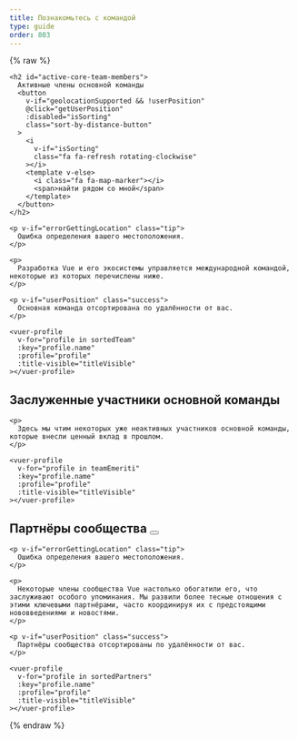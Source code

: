 ```yaml
---
title: Познакомьтесь с командой
type: guide
order: 803
---
```


{% raw %}
<script id="vuer-profile-template" type="text/template">
  <div class="vuer">
    <div class="avatar">
      <img v-if="profile.imageUrl"
        :src="profile.imageUrl"
        :alt="profile.name" width=80 height=80>
      <img v-else-if="profile.github"
        :src="'https://github.com/' + profile.github + '.png'"
        :alt="profile.name" width=80 height=80>
      <img v-else-if="profile.twitter"
        :src="'https://avatars.io/twitter/' + profile.twitter"
        :alt="profile.name" width=80 height=80>
    </div>
    <div class="profile">
      <h3 :data-official-title="profile.title">
        {{ profile.name }}
        <sup v-if="profile.title && titleVisible" v-html="profile.title"></sup>
      </h3>
      <dl>
        <template v-if="profile.reposOfficial">
          <dt>Основная направленность</dt>
          <dd>
            <ul>
              <li v-for="repo in profile.reposOfficial">
                <a :href="githubUrl('vuejs', repo)" target="_blank" rel="noopener noreferrer">{{ repo.name || repo }}</a>
              </li>
            </ul>
          </dd>
        </template>
        <template v-if="profile.github && profile.reposPersonal">
          <dt>Экосистема</dt>
          <dd>
            <ul>
              <li v-for="repo in profile.reposPersonal">
                <a :href="githubUrl(profile.github, repo)" target="_blank" rel="noopener noreferrer">{{ repo.name || repo }}</a>
              </li>
            </ul>
          </dd>
        </template>
        <template v-if="profile.work">
          <dt>
            <i class="fa fa-briefcase"></i>
            <span class="sr-only">Работа</span>
          </dt>
          <dd v-html="workHtml"></dd>
        </template>
        <span v-if="profile.distanceInKm" class="distance">
          <dt>
            <i class="fa fa-map-marker"></i>
            <span class="sr-only">Удалённость</span>
          </dt>
          <dd>
            Подробнее
            <span
              v-if="profile.distanceInKm <= 150"
              :title="profile.name + ' достаточно близко к вашему местоположению.'"
              class="user-match"
            >{{ textDistance }} от вас</span>
            <template v-else>{{ textDistance }} от вас</template>
            в {{ profile.city }}
          </dd>
        </span>
        <template v-else-if="profile.city">
          <dt>
            <i class="fa fa-map-marker"></i>
            <span class="sr-only">Город</span>
          </dt>
          <dd>
            {{ profile.city }}
          </dd>
        </template>
        <template v-if="profile.languages">
          <dt>
            <i class="fa fa-globe"></i>
            <span class="sr-only">Языки</span>
          </dt>
          <dd v-html="languageListHtml" class="language-list"></dd>
        </template>
        <template v-if="profile.links">
          <dt>
            <i class="fa fa-link"></i>
            <span class="sr-only">Ссылки</span>
          </dt>
          <dd>
            <ul>
              <li v-for="link in profile.links">
                <a :href="link" target="_blank">{{ minimizeLink(link) }}</a>
              </li>
            </ul>
          </dd>
        </template>
        <footer v-if="hasSocialLinks" class="social">
          <a class=github v-if="profile.github" :href="githubUrl(profile.github)">
            <i class="fa fa-github"></i>
            <span class="sr-only">Github</span>
          </a>
          <a class=twitter v-if="profile.twitter" :href="'https://twitter.com/' + profile.twitter">
            <i class="fa fa-twitter"></i>
            <span class="sr-only">Twitter</span>
          </a>
          <a class=codepen v-if="profile.codepen" :href="'https://codepen.io/' + profile.codepen">
            <i class="fa fa-codepen"></i>
            <span class="sr-only">CodePen</span>
          </a>
          <a class=linkedin v-if="profile.linkedin" :href="'https://www.linkedin.com/in/' + profile.linkedin">
            <i class="fa fa-linkedin"></i>
            <span class="sr-only">LinkedIn</span>
          </a>
        </footer>
      </dl>
    </div>
  </div>
</script>

<div id="team-members">
  <div class="team">

    <h2 id="active-core-team-members">
      Активные члены основной команды
      <button
        v-if="geolocationSupported && !userPosition"
        @click="getUserPosition"
        :disabled="isSorting"
        class="sort-by-distance-button"
      >
        <i
          v-if="isSorting"
          class="fa fa-refresh rotating-clockwise"
        ></i>
        <template v-else>
          <i class="fa fa-map-marker"></i>
          <span>найти рядом со мной</span>
        </template>
      </button>
    </h2>

    <p v-if="errorGettingLocation" class="tip">
      Ошибка определения вашего местоположения.
    </p>

    <p>
      Разработка Vue и его экосистемы управляется международной командой, некоторые из которых перечислены ниже.
    </p>

    <p v-if="userPosition" class="success">
      Основная команда отсортирована по удалённости от вас.
    </p>

    <vuer-profile
      v-for="profile in sortedTeam"
      :key="profile.name"
      :profile="profile"
      :title-visible="titleVisible"
    ></vuer-profile>
  </div>

  <div class="team">
    <h2 id="core-team-emeriti">
      Заслуженные участники основной команды
    </h2>

    <p>
      Здесь мы чтим некоторых уже неактивных участников основной команды, которые внесли ценный вклад в прошлом.
    </p>

    <vuer-profile
      v-for="profile in teamEmeriti"
      :key="profile.name"
      :profile="profile"
      :title-visible="titleVisible"
    ></vuer-profile>
  </div>

  <div class="team">
    <h2 id="community-partners">
      Партнёры сообщества
      <button
        v-if="geolocationSupported && !userPosition"
        @click="getUserPosition"
        :disabled="isSorting"
        class="sort-by-distance-button"
      >
        <i
          v-if="isSorting"
          class="fa fa-refresh rotating-clockwise"
        ></i>
        <template v-else>
          <i class="fa fa-map-marker"></i>
          <span>найти рядом со мной</span>
        </template>
      </button>
    </h2>

    <p v-if="errorGettingLocation" class="tip">
      Ошибка определения вашего местоположения.
    </p>

    <p>
      Некоторые члены сообщества Vue настолько обогатили его, что заслуживают особого упоминания. Мы развили более тесные отношения с этими ключевыми партнёрами, часто координируя их с предстоящими нововведениями и новостями.
    </p>

    <p v-if="userPosition" class="success">
      Партнёры сообщества отсортированы по удалённости от вас.
    </p>

    <vuer-profile
      v-for="profile in sortedPartners"
      :key="profile.name"
      :profile="profile"
      :title-visible="titleVisible"
    ></vuer-profile>
  </div>
</div>

<script>
(function () {
  var cityCoordsFor = {
    'Annecy, France': [45.899247, 6.129384],
    'Alicante, Spain' : [38.346543, -0.483838],
    'Amsterdam, Netherlands': [4.895168, 52.370216],
    'Atlanta, GA, USA': [33.749051, -84.387858],
    'Bangalore, India': [12.971599, 77.594563],
    'Beijing, China': [39.904200, 116.407396],
    'Bordeaux, France': [44.837789, -0.579180],
    'Bucharest, Romania': [44.426767, 26.102538],
    'Chengdu, China': [30.572815, 104.066801],
    'Chongqing, China': [29.431586, 106.912251],
    'Denver, CO, USA': [39.739236, -104.990251],
    'Dublin, Ireland': [53.349918, -6.260174],
    'Dubna, Russia': [56.732020, 37.166897],
    'East Lansing, MI, USA': [42.736979, -84.483865],
    'Fort Worth, TX, USA': [32.755331, -97.325735],
    'Hangzhou, China': [30.274084, 120.155070],
    'Jersey City, NJ, USA': [40.728157, -74.558716],
    'Kingston, Jamaica': [18.017874, -76.809904],
    'Krasnodar, Russia': [45.039267, 38.987221],
    'Lansing, MI, USA': [42.732535, -84.555535],
    'London, UK': [51.507351, -0.127758],
    'Lyon, France': [45.764043, 4.835659],
    'Mannheim, Germany': [49.487459, 8.466039],
    'Moscow, Russia': [55.755826, 37.617300],
    'Munich, Germany': [48.137154, 11.576124],
    'Orlando, FL, USA': [28.538335, -81.379236],
    'Paris, France': [48.856614, 2.352222],
    'Poznań, Poland': [52.4006553, 16.761583],
    'Seoul, South Korea': [37.566535, 126.977969],
    'Shanghai, China': [31.230390, 121.473702],
    'Singapore': [1.352083, 103.819839],
    'Sydney, Australia': [-33.868820, 151.209290],
    'Taquaritinga, Brazil': [-21.430094, -48.515285],
    'Tehran, Iran': [35.689197, 51.388974],
    'Thessaloniki, Greece': [40.640063, 22.944419],
    'Tokyo, Japan': [35.689487, 139.691706],
    'Toronto, Canada': [43.653226, -79.383184],
    'Wrocław, Poland': [51.107885, 17.038538],
    'Boston, MA, USA': [42.360081, -71.058884],
    'Kyiv, Ukraine': [50.450100, 30.523399],
    'Washington, DC, USA': [38.8935755,-77.0846156,12],
    'Kraków, Poland': [50.064650, 19.936579],
    'Oslo, Norway': [59.911491, 10.757933],
    'Kanagawa, Japan': [35.44778, 139.6425]
  }
  var languageNameFor = {
    en: 'English',
    nl: 'Nederlands',
    zh: '中文',
    vi: 'Tiếng Việt',
    pl: 'Polski',
    pt: 'Português',
    ru: 'Русский',
    jp: '日本語',
    fr: 'Français',
    de: 'Deutsch',
    el: 'Ελληνικά',
    es: 'Español',
    hi: 'हिंदी',
    fa: 'فارسی',
    ko: '한국어',
    ro: 'Română',
    uk: 'Українська',
    no: 'Norwegian'
  }

  var team = [{
    name: 'Evan You',
    title: 'Benevolent Dictator For Life',
    city: 'Jersey City, NJ, USA',
    languages: ['zh', 'en'],
    github: 'yyx990803',
    twitter: 'youyuxi',
    work: {
      role: 'Creator',
      org: 'Vue.js'
    },
    reposOfficial: [
      'vuejs/*', 'vuejs-templates/*'
    ],
    links: [
      'https://www.patreon.com/evanyou'
    ]
  }]

  team = team.concat(shuffle([
    {
      name: 'Eduardo',
      title: 'Real-Time Rerouter',
      city: 'Paris, France',
      languages: ['es', 'fr', 'en'],
      github: 'posva',
      twitter: 'posva',
      work: {
        role: 'Freelance Developer & Consultant',
      },
      reposOfficial: [
        'vuefire', 'vue-router'
      ],
      reposPersonal: [
        'vuex-mock-store', 'vue-promised', 'vue-motion'
      ],
      links: [
        'https://www.patreon.com/posva'
      ]
    },
    {
      name: 'Sodatea',
      city: 'Hangzhou, China',
      languages: ['zh', 'en'],
      github: 'sodatea',
      twitter: 'haoqunjiang',
      reposOfficial: [
        'vue-cli', 'vue-loader'
      ]
    },
    {
      name: 'Pine Wu',
      city: 'Shanghai, China',
      languages: ['zh', 'en', 'jp'],
      github: 'octref',
      twitter: 'octref',
      work: {
        role: 'Nomad'
      },
      reposOfficial: [
        'vetur'
      ]
    },
    {
      name: 'Jinjiang',
      city: 'Singapore',
      languages: ['zh', 'en'],
      github: 'jinjiang',
      twitter: 'zhaojinjiang',
      reposOfficial: [
        'cn.vuejs.org', 'vue-docs-zh-cn'
      ],
      reposPersonal: [
        'vue-a11y-utils', 'vue-mark-display', 'mark2slides', 'vue-keyboard-over'
      ]
    },
    {
      name: 'Katashin',
      title: 'One of a Type State Manager',
      city: 'Singapore',
      languages: ['jp', 'en'],
      work: {
        role: 'Software Engineer',
        org: 'ClassDo',
        orgUrl: 'https://classdo.com'
      },
      github: 'ktsn',
      twitter: 'ktsn',
      reposOfficial: [
        'vuex', 'vue-class-component'
      ],
      reposPersonal: [
        'vue-designer'
      ]
    },
    {
      name: 'Kazupon',
      title: 'Validated Internationalizing Missionary',
      city: 'Tokyo, Japan',
      languages: ['jp', 'en'],
      github: 'kazupon',
      twitter: 'kazu_pon',
      work: {
        role: 'Engineer',
        org: 'PLAID, Inc.',
        orgUrl: 'https://plaid.co.jp'
      },
      reposOfficial: [
        'vuejs.org', 'jp.vuejs.org'
      ],
      reposPersonal: [
        'vue-i18n', 'vue-cli-plugin-i18n', 'vue-i18n-loader', 'eslint-plugin-vue-i18n', 'vue-i18n-extensions', 'vue-cli-plugin-p11n'
      ],
      links: [
        'https://www.patreon.com/kazupon'
      ]
    },
    {
      name: 'Rahul Kadyan',
      title: 'Ecosystem Glue Chemist',
      city: 'Bangalore, India',
      languages: ['hi', 'en'],
      work: {
        role: 'Software Engineer',
        org: 'Myntra',
        orgUrl: 'https://www.myntra.com/'
      },
      github: 'znck',
      twitter: 'znck0',
      reposOfficial: [
        'rollup-plugin-vue', 'vue-issue-helper'
      ],
      reposPersonal: [
        'keynote', 'bootstrap-for-vue', 'vue-interop'
      ],
      links: [
        'https://znck.me', 'https://www.codementor.io/znck'
      ]
    },
    {
      name: 'Linusborg',
      title: 'Hive-Mind Community Wrangler (Probably a Bot)',
      city: 'Mannheim, Germany',
      languages: ['de', 'en'],
      github: 'LinusBorg',
      twitter: 'Linus_Borg',
      reposOfficial: [
        'vuejs/*'
      ],
      reposPersonal: [
        'portal-vue'
      ],
      links: [
        'https://forum.vuejs.org/'
      ]
    },
    {
      name: 'Guillaume Chau',
      title: 'Client-Server Astronaut',
      city: 'Lyon, France',
      languages: ['fr', 'en'],
      github: 'Akryum',
      twitter: 'Akryum',
      work: {
        role: 'Frontend Developer',
        org: 'Livestorm',
        orgUrl: 'https://livestorm.co/'
      },
      reposOfficial: [
        'vue-devtools',
        'vue-cli',
        'vue-curated'
      ],
      reposPersonal: [
        'vue-apollo', 'vue-meteor', 'vue-virtual-scroller', 'v-tooltip'
      ],
      links: [
        'http://patreon.com/akryum'
      ]
    },
    {
      name: 'Sarah Drasner',
      city: 'Denver, CO, USA',
      languages: ['en'],
      work: {
        role: 'Head of Developer Experience',
        org: 'Netlify',
        orgUrl: 'https://www.netlify.com/'
      },
      github: 'sdras',
      twitter: 'sarah_edo',
      codepen: 'sdras',
      reposOfficial: [
        'vuejs.org'
      ],
      reposPersonal: [
        'intro-to-vue', 'vue-vscode-snippets', 'vue-vscode-extensionpack', 'sample-vue-shop'
      ],
      links: [
        'https://sarah.dev/'
      ]
    },
    {
      name: 'Damian Dulisz',
      title: 'Dark Mage of Plugins, News, and Confs',
      city: 'Wrocław, Poland',
      languages: ['pl', 'en'],
      github: 'shentao',
      twitter: 'DamianDulisz',
      work: {
        role: 'Consultant'
      },
      reposOfficial: [
        'news.vuejs.org'
      ],
      reposPersonal: [
        'shentao/vue-multiselect',
        'shentao/vue-global-events'
      ]
    },
    {
      name: 'Michał Sajnóg',
      city: 'Poznań, Poland',
      languages: ['pl', 'en'],
      github: 'michalsnik',
      twitter: 'michalsnik',
      work: {
        role: 'Senior Frontend Developer / Team Leader',
        org: 'Netguru',
        orgUrl: 'https://netguru.co/'
      },
      reposOfficial: [
        'eslint-plugin-vue',
        'vue-devtools'
      ],
      reposPersonal: [
        'vue-computed-helpers', 'vue-content-placeholders'
      ]
    },
    {
      name: 'GU Yiling',
      city: 'Shanghai, China',
      languages: ['zh', 'en'],
      work: {
        role: 'Senior web developer',
        org: 'Baidu, inc.',
        orgUrl: 'https://www.baidu.com/'
      },
      github: 'Justineo',
      twitter: '_justineo',
      reposOfficial: [
        'vue', 'cn.vuejs.org'
      ],
      reposPersonal: [
        'Justineo/vue-awesome', 'ecomfe/vue-echarts', 'ecomfe/veui'
      ]
    },
    {
      name: 'ULIVZ',
      city: 'Hangzhou, China',
      languages: ['zh', 'en'],
      work: {
        role: 'Senior Frontend Developer',
        org: 'AntFinancial',
        orgUrl: 'https://www.antfin.com'
      },
      github: 'ulivz',
      twitter: '_ulivz',
      reposOfficial: [
        'vuepress'
      ]
    },
    {
      name: 'Darek Gusto Wędrychowski',
      title: 'Google Search Virtuoso',
      city: 'Kraków, Poland',
      languages: ['pl', 'en'],
      github: 'gustojs',
      twitter: 'gustojs'
    },
    {
      name: 'Phan An',
      title: 'Backend Designer & Process Poet',
      city: 'Munich, Germany',
      languages: ['vi', 'en'],
      github: 'phanan',
      twitter: 'notphanan',
      work: {
        role: 'Engineering Team Lead',
        org: 'InterNations',
        orgUrl: 'https://www.internations.org/'
      },
      reposOfficial: [
        'vuejs.org'
      ],
      reposPersonal: [
        'vuequery', 'vue-google-signin-button'
      ],
      links: [
        'https://vi.vuejs.org',
        'https://phanan.net/'
      ]
    },
    {
      name: 'Natalia Tepluhina',
      title: 'Fox Tech Guru',
      city: 'Kyiv, Ukraine',
      languages: ['uk', 'ru', 'en'],
      reposOfficial: [
        'vuejs.org',
        'vue-cli'
      ],
      work: {
        role: 'Senior Frontend Engineer',
        org: 'GitLab',
        orgUrl: 'https://gitlab.com/'
      },
      github: 'NataliaTepluhina',
      twitter: 'N_Tepluhina',
    },
    {
      name: 'Yosuke Ota',
      city: 'Kanagawa, Japan',
      languages: ['jp'],
      github: 'ota-meshi',
      twitter: 'omoteota',
      work: {
        role: 'Lead Web Engineer',
        org: 'Future Corporation',
        orgUrl: 'https://www.future.co.jp/'
      },
      reposOfficial: [
        'eslint-plugin-vue'
      ],
    },
    {
      name: 'Ben Hong',
      title: 'Proud Ravenclaw Dragon',
      city: 'Washington, DC, USA',
      languages: ['en', 'zh'],
      work: {
        role: 'Senior Frontend Engineer',
        org: 'GitLab (Meltano)',
      },
      reposOfficial: [
        'vuejs.org',
        'vuepress',
        'vuejs/events'
      ],
      github: 'bencodezen',
      twitter: 'bencodezen',
      links: [
        'https://bencodezen.io/'
      ]
    },
    {
       name: 'Kia King Ishii',
       title: 'The optimist web designer/developer',
       city: 'Kanagawa, Japan',
       languages: ['en', 'jp'],
       work: {
         role: 'Tech Talent',
         org: 'Global Brain',
         orgUrl: 'https://globalbrains.com/'
       },
       github: 'kiaking',
       twitter: 'KiaKing85',
       reposOfficial: [
         'vuex'
       ],
       reposPersonal: [
         'vuex-orm/*'
       ]
     }
  ]))

  var emeriti = shuffle([
     {
      name: 'Chris Fritz',
      title: 'Good Word Putter-Togetherer',
      city: 'Durham, NC, USA',
      languages: ['en', 'de'],
      github: 'chrisvfritz',
      twitter: 'chrisvfritz',
      work: {
        role: 'Educator & Consultant'
      },
      reposPersonal: [
        'vue-enterprise-boilerplate'
      ]
    },
    {
      name: 'Blake Newman',
      title: 'Performance Specializer & Code Deleter',
      city: 'London, UK',
      languages: ['en'],
      work: {
        role: 'Software Engineer',
        org: 'Attest',
        orgUrl: 'https://www.askattest.com/'
      },
      github: 'blake-newman',
      twitter: 'blakenewman'
    },
    {
      name: 'kingwl',
      title: 'New Bee',
      city: 'Beijing, China',
      languages: ['zh'],
      work: {
        role: 'Software Development Engineer',
        org: 'Chaitin',
        orgUrl: 'https://chaitin.cn/'
      },
      github: 'kingwl',
      reposOfficial: [
        'vue'
      ]
    },
    {
      name: 'Alan Song',
      title: 'Regent of Routing',
      city: 'Hangzhou, China',
      languages: ['zh', 'en'],
      work: {
        role: 'Cofounder',
        org: 'Futurenda',
        orgUrl: 'https://www.futurenda.com/'
      },
      github: 'fnlctrl',
      reposOfficial: [
        'vue-router'
      ]
    },
    {
      name: 'defcc',
      title: 'Details Deity & Bug Surgeon',
      city: 'Chongqing, China',
      languages: ['zh', 'en'],
      github: 'defcc',
      work: {
        org: 'zbj.com',
        orgUrl: 'http://www.zbj.com/'
      }
    },
    {
      name: 'gebilaoxiong',
      title: 'Issue Annihilator',
      city: 'Chongqing, China',
      languages: ['zh', 'en'],
      github: 'gebilaoxiong',
      work: {
        org: 'zbj.com',
        orgUrl: 'http://www.zbj.com/'
      }
    },
    {
      name: 'Denis Karabaza',
      title: 'Director of Directives (Emoji-Human Hybrid)',
      city: 'Dubna, Russia',
      languages: ['ru', 'en'],
      github: 'simplesmiler',
      twitter: 'simplesmiler',
      work: {
        role: 'Software Engineer',
        org: 'Neolant',
        orgUrl: 'http://neolant.ru/'
      }
    },
    {
      name: 'Edd Yerburgh',
      title: 'Testatron Alpha 9000',
      city: 'London, UK',
      languages: ['en'],
      github: 'eddyerburgh',
      twitter: 'EddYerburgh',
      work: {
        role: 'Full Stack Developer'
      },
      reposOfficial: [
        'vue-test-utils'
      ],
      reposPersonal: [
        'avoriaz'
      ],
      links: [
        'https://www.eddyerburgh.me'
      ]
    }
  ])

  var partners = [
    {
      name: 'Maria Lamardo',
      title: 'Front End Engineer at Pendo',
      city: 'Raleigh, NC, USA',
      languages: ['en', 'es'],
      work: {
        role: 'Front End Engineer',
        org: 'Pendo'
      },
      github: 'mlama007',
      twitter: 'MariaLamardo',
      reposPersonal: [
        'vuejs/events'
      ]
    },
    {
      name: 'Pratik Patel',
      title: 'Organizer of VueConf US',
      city: 'Atlanta, GA, USA',
      languages: ['en'],
      work: {
        role: 'Organizer',
        org: 'VueConf US'
      },
      twitter: 'prpatel',
      links: [
        'https://us.vuejs.org/'
      ]
    },
    {
      name: 'Vincent Mayers',
      title: 'Organizer of VueConf US',
      city: 'Atlanta, GA, USA',
      languages: ['en'],
      work: {
        role: 'Organizer',
        org: 'VueConf US'
      },
      twitter: 'vincentmayers',
      links: [
        'https://us.vuejs.org/'
      ]
    },
    {
      name: 'Luke Thomas',
      title: 'Creator of Vue.js Amsterdam',
      city: 'Amsterdam, Netherlands',
      languages: ['nl', 'en', 'de'],
      work: {
        role: 'Creator',
        org: 'Vue.js Amsterdam'
      },
      twitter: 'lukevscostas',
      linkedin: 'luke-kenneth-thomas-578b3916a',
      links: [
        'https://vuejs.amsterdam'
      ]
    },
    {
      name: 'Jos Gerards',
      title: 'Organizer and Host of Vue.js Amsterdam & Frontend Love',
      city: 'Amsterdam, Netherlands',
      languages: ['nl', 'en', 'de'],
      work: {
        role: 'Event Manager',
        org: 'Vue.js Amsterdam'
      },
      twitter: 'josgerards88',
      linkedin: 'josgerards',
      links: [
        'https://vuejs.amsterdam'
      ]
    },
    {
      name: 'Jen Looper',
      title: 'Queen Fox',
      city: 'Boston, MA, USA',
      languages: ['en', 'fr'],
      work: {
        role: 'CEO',
        org: 'Vue Vixens'
      },
      github: 'jlooper',
      twitter: 'jenlooper',
      links: [
        'https://vuevixens.org/',
        'https://nativescript-vue.org/'
      ]
    },
    {
      name: 'Alex Jover',
      title: 'Vue Components Squeezer',
      city: 'Alicante, Spain',
      languages: ['es', 'en'],
      work: {
        role: 'Web, PWA and Performance Consultant',
        org: 'Freelance'
      },
      github: 'alexjoverm',
      twitter: 'alexjoverm',
      reposPersonal: [
        'v-runtime-template', 'v-lazy-image', 'vue-testing-series'
      ],
      links: [
        'https://alexjover.com'
      ]
    },
    {
      name: 'Sebastien Chopin',
      title: '#1 Nuxt Brother',
      city: 'Bordeaux, France',
      languages: ['fr', 'en'],
      github: 'Atinux',
      twitter: 'Atinux',
      work: {
        org: 'NuxtJS',
        orgUrl: 'https://nuxtjs.org'
      },
      reposPersonal: [
        'nuxt/*', 'nuxt-community/*', 'nuxt/vue-meta'
      ]
    },
    {
      name: 'Alexandre Chopin',
      title: '#1 Nuxt Brother',
      city: 'Bordeaux, France',
      languages: ['fr', 'en'],
      github: 'alexchopin',
      twitter: 'iamnuxt',
      work: {
        org: 'NuxtJS',
        orgUrl: 'https://nuxtjs.org'
      },
      reposPersonal: [
        'nuxt/*', 'nuxt-community/*', 'vue-flexboxgrid'
      ]
    },
    {
      name: 'Khary Sharpe',
      title: 'Viral Newscaster',
      city: 'Kingston, Jamaica',
      languages: ['en'],
      github: 'kharysharpe',
      twitter: 'kharysharpe',
      links: [
        'https://twitter.com/VueJsNews',
        'http://www.kharysharpe.com/'
      ]
    },
    {
      name: 'Pooya Parsa',
      title: 'Nuxtification Modularizer',
      city: 'Tehran, Iran',
      languages: ['fa', 'en'],
      github: 'pi0',
      twitter: '_pi0_',
      work: {
        role: 'Technical Advisor',
        org: 'Fandogh (AUT University)',
        orgUrl: 'https://fandogh.org'
      },
      reposPersonal: [
        'nuxt/*', 'nuxt-community/*', 'bootstrap-vue/*'
      ]
    },
    {
      name: 'Xin Du',
      title: 'Nuxpert',
      city: 'Dublin, Ireland',
      languages: ['zh', 'en'],
      github: 'clarkdo',
      twitter: 'ClarkDu_',
      reposPersonal: [
        'nuxt/*', 'nuxt-community/*'
      ]
    },
    {
      name: 'Yi Yang',
      city: 'Shanghai, China',
      title: 'Interface Elementologist',
      languages: ['zh', 'en'],
      github: 'Leopoldthecoder',
      work: {
        org: 'ele.me',
        orgUrl: 'https://www.ele.me',
      },
      reposPersonal: [
        'elemefe/element', 'elemefe/mint-ui'
      ]
    },
    {
      name: 'Bruno Lesieur',
      title: 'French Community Director',
      city: 'Annecy, France',
      languages: ['fr', 'en'],
      github: 'Haeresis',
      twitter: 'ZetesEthique',
      work: {
        role: 'Cofounder',
        org: 'Orchard ID',
        orgUrl: 'https://www.orchard-id.com/'
      },
      reposPersonal: [
        'vuejs-fr/*', 'Haeresis/node-atlas-hello-vue'
      ],
      links: [
        'https://node-atlas.js.org/', 'https://blog.lesieur.name/'
      ]
    },
    {
      name: 'ChangJoo Park',
      title: 'Vuenthusiastic Korean Community Organizer',
      city: 'Seoul, South Korea',
      languages: ['ko', 'en'],
      github: 'changjoo-park',
      twitter: 'pcjpcj2',
      reposPersonal: [
        'vuejs-kr/kr.vuejs.org', 'ChangJoo-Park/vue-component-generator'
      ],
      links: [
        'https://vuejs-kr.github.io',
        'https://twitter.com/pcjpcj2'
      ]
    },
    {
      name: 'Erick Petrucelli',
      title: 'Perfectionist Chief Translator for Portuguese',
      city: 'Taquaritinga, Brazil',
      languages: ['pt', 'en'],
      github: 'ErickPetru',
      twitter: 'erickpetru',
      work: {
        role: 'Teacher',
        org: 'Fatec Taquaritinga',
        orgUrl: 'http://www.fatectq.edu.br/'
      },
      reposPersonal: [
        'vuejs-br/br.vuejs.org', 'ErickPetru/vue-feathers-chat'
      ]
    },
    {
      name: 'Razvan Stoenescu',
      title: 'Deep Space Quasar Creator',
      city: 'Bucharest, Romania',
      languages: ['ro', 'en'],
      github: 'rstoenescu',
      twitter: 'quasarframework',
      work: {
        role: 'Developer',
        org: 'Quasar Framework',
        orgUrl: 'http://quasar-framework.org/'
      },
      reposPersonal: [
        'quasarframework/quasar', 'quasarframework/quasar-cli', 'quasarframework/quasar-play'
      ]
    },
    {
      name: 'Jilson Thomas',
      title: 'Vue Promoter and VueJobs Guy',
      city: 'Toronto, Canada',
      languages: ['en'],
      github: 'JillzTom',
      twitter: 'jilsonthomas',
      work: {
        role: 'Senior Frontend Developer',
        org: 'Nominator',
        orgUrl: 'https://nominator.com/'
      },
      links: [
        'https://vuejobs.com'
      ]
    },
    {
      name: 'Israel Ortuño',
      title: 'VueJobs Buccaneer',
      city: 'Alicante, Spain',
      languages: ['es', 'en'],
      github: 'IsraelOrtuno',
      twitter: 'IsraelOrtuno',
      work: {
        role: 'Full Stack Web Developer',
        org: 'Freelance'
      },
      links: [
        'https://vuejobs.com'
      ]
    },
    {
      name: 'John Leider',
      title: 'Vuetiful Framework Sculptor',
      city: 'Fort Worth, TX, USA',
      languages: ['en'],
      github: 'vuetifyjs',
      twitter: 'vuetifyjs',
      work: {
        role: 'CEO',
        org: 'Vuetify LLC',
        orgUrl: 'https://vuetifyjs.com'
      },
      reposPersonal: [
        'vuetifyjs/vuetify'
      ]
    },
    {
      name: 'Grigoriy Beziuk',
      title: 'Translation Gang Leader',
      city: 'Moscow, Russia',
      languages: ['ru', 'de', 'en'],
      github: 'gbezyuk',
      work: {
        role: 'Full Stack Web Developer',
        org: 'Self Employed',
        orgUrl: 'http://gbezyuk.ru'
      },
      reposPersonal: [
        'translation-gang/ru.vuejs.org'
      ]
    },
    {
      name: 'Alexander Sokolov',
      title: 'Russian Translation Sharp Eye',
      city: 'Krasnodar, Russia',
      languages: ['ru', 'en'],
      github: 'Alex-Sokolov',
      reposPersonal: [
        'translation-gang/ru.vuejs.org'
      ]
    },
    {
      name: 'Anthony Gore',
      title: '',
      city: 'Sydney, Australia',
      languages: ['en'],
      github: 'anthonygore',
      twitter: 'anthonygore',
      work: {
        role: 'Author',
        org: 'Vue.js Developers',
        orgUrl: 'https://vuejsdevelopers.com/'
      },
      links: [
        'https://vuejsdevelopers.com'
      ]
    },
    {
      name: 'EGOIST',
      title: 'Build Tool Simplificator',
      city: 'Chengdu, China',
      languages: ['zh', 'en'],
      github: 'egoist',
      twitter: '_egoistlily',
      reposPersonal: [
        'poi', 'ream', 'vue-play'
      ]
    },
    {
      name: 'Alex Kyriakidis',
      title: 'Vueducator Extraordinaire',
      city: 'Thessaloniki, Greece',
      languages: ['el', 'en'],
      github: 'hootlex',
      twitter: 'hootlex',
      work: {
        role: 'Consultant / Author'
      },
      reposPersonal: [
        'vuejs-paginator', 'vuedo/vuedo', 'the-majesty-of-vuejs-2'
      ],
      links: [
        'https://vuejsfeed.com/', 'https://vueschool.io/'
      ]
    },
    {
      name: 'Rolf Haug',
      title: 'Educator & Consultant',
      city: 'Oslo, Norway',
      languages: ['en', 'no'],
      github: 'rahaug',
      twitter: 'rahaug',
      work: {
        role: 'Educator & Co-founder',
        org: 'Vue School',
        orgUrl: 'https://vueschool.io/'
      },
      links: [
        'https://vueschool.io/', 'https://rah.no'
      ]
    },
    {
      name: 'Andrew Tomaka',
      title: 'The Server Server',
      city: 'East Lansing, MI, USA',
      languages: ['en'],
      github: 'atomaka',
      twitter: 'atomaka',
      reposOfficial: [
        'vuejs/*'
      ],
      work: {
        org: 'Michigan State University',
        orgUrl: 'https://msu.edu/'
      },
      links: [
        'https://atomaka.com/'
      ]
    },
    {
      name: 'Blake Newman',
      title: 'Performance Specializer & Code Deleter',
      city: 'London, UK',
      languages: ['en'],
      work: {
        role: 'Software Engineer',
        org: 'Attest',
        orgUrl: 'https://www.askattest.com/'
      },
      github: 'blake-newman',
      twitter: 'blakenewman',
      links: [
        'https://vuejs.london'
      ]
    },
    {
      name: 'Filip Rakowski',
      title: 'eCommerce & PWA mastah',
      city: 'Wrocław, Poland',
      languages: ['pl', 'en'],
      github: 'filrak',
      twitter: 'filrakowski',
      work: {
        role: 'Co-founder of Vue Storefront',
        org: 'Divante',
        orgUrl: 'https://divante.co/'
      },
      reposPersonal: [
        'DivanteLtd/vue-storefront', 'DivanteLtd/storefront-ui'
      ],
      links: [
        'https://vuestorefront.io',
        'https://storefrontui.io'
      ]
    },
    {
      name: 'Gregg Pollack',
      title: '',
      city: 'Orlando, FL, USA',
      languages: ['en'],
      github: 'gregg',
      twitter: 'greggpollack',
      work: {
        role: 'Vue Instructor',
        org: 'Vue Mastery',
        orgUrl: 'https://www.vuemastery.com/'
      },
      links: [
        'https://www.vuemastery.com',
        'https://news.vuejs.org/'
      ]
    },
    {
      name: 'Adam Jahr',
      title: '',
      city: 'Orlando, FL, USA',
      languages: ['en'],
      github: 'atomjar',
      twitter: 'adamjahr',
      work: {
        role: 'Vue Instructor',
        org: 'Vue Mastery',
        orgUrl: 'https://www.vuemastery.com/'
      },
      links: [
        'https://www.vuemastery.com',
        'https://news.vuejs.org/'
      ]
    }
  ]

  Vue.component('vuer-profile', {
    template: '#vuer-profile-template',
    props: {
      profile: Object,
      titleVisible: Boolean
    },
    computed: {
      workHtml: function () {
        var work = this.profile.work
        var html = ''
        if (work.orgUrl) {
          html += '<a href="' + work.orgUrl + '" target="_blank" rel="noopener noreferrer">'
          if (work.org) {
            html += work.org
          } else {
            this.minimizeLink(work.orgUrl)
          }
          html += '</a>'
        } else if (work.org) {
          html += work.org
        }
        if (work.role) {
          if (html.length > 0) {
            html = work.role + ' @ ' + html
          } else {
            html = work.role
          }
        }
        return html
      },
      textDistance: function () {
        var distanceInKm = this.profile.distanceInKm || 0
        if (this.$root.useMiles) {
          return roundDistance(kmToMi(distanceInKm)) + ' миль'
        } else {
          return roundDistance(distanceInKm) + ' км'
        }
      },
      languageListHtml: function () {
        var vm = this
        var nav = window.navigator
        if (!vm.profile.languages) return ''
        var preferredLanguageCode = nav.languages
          // The preferred language set in the browser
          ? nav.languages[0]
          : (
              // The system language in IE
              nav.userLanguage ||
              // The language in the current page
              nav.language
            )
        return (
          '<ul><li>' +
          vm.profile.languages.map(function (languageCode, index) {
            var language = languageNameFor[languageCode]
            if (
              languageCode !== 'en' &&
              preferredLanguageCode &&
              languageCode === preferredLanguageCode.slice(0, 2)
            ) {
              return (
                '<span ' +
                  'class="user-match" ' +
                  'title="' +
                    vm.profile.name +
                    ' может предоставить технические обсуждения на вашем языке.' +
                  '"' +
                '\>' + language + '</span>'
              )
            }
            return language
          }).join('</li><li>') +
          '</li></ul>'
        )
      },
      hasSocialLinks: function () {
        return this.profile.github || this.profile.twitter || this.profile.codepen || this.profile.linkedin
      }
    },
    methods: {
      minimizeLink: function (link) {
        return link
          .replace(/^https?:\/\/(www\.)?/, '')
          .replace(/\/$/, '')
          .replace(/^mailto:/, '')
      },
      /**
       * Generate a GitHub URL using a repo and a handle.
       */
      githubUrl: function (handle, repo) {
        if (repo && repo.url) {
          return repo.url
        }
        if (repo && repo.indexOf('/') !== -1) {
          // If the repo name has a slash, it must be an organization repo.
          // In such a case, we discard the (personal) handle.
          return (
            'https://github.com/' +
            repo.replace(/\/\*$/, '')
          )
        }
        return 'https://github.com/' + handle + '/' + (repo || '')
      }
    }
  })

  new Vue({
    el: '#team-members',
    data: {
      team: team,
      teamEmeriti: emeriti,
      partners: shuffle(partners),
      geolocationSupported: false,
      isSorting: false,
      errorGettingLocation: false,
      userPosition: null,
      useMiles: false,
      konami: {
        position: 0,
        code: [38, 38, 40, 40, 37, 39, 37, 39, 66, 65]
      }
    },
    computed: {
      sortedTeam: function () {
        return this.sortVuersByDistance(this.team)
      },
      sortedPartners: function () {
        return this.sortVuersByDistance(this.partners)
      },
      titleVisible: function () {
        return this.konami.code.length === this.konami.position
      }
    },
    created: function () {
      var nav = window.navigator
      if ('geolocation' in nav) {
        this.geolocationSupported = true
        var imperialLanguageCodes = [
          'en-US', 'en-MY', 'en-MM', 'en-BU', 'en-LR', 'my', 'bu'
        ]
        if (imperialLanguageCodes.indexOf(nav.language) !== -1) {
          this.useMiles = true
        }
      }
      document.addEventListener('keydown', this.konamiKeydown)
    },
    beforeDestroy: function () {
      document.removeEventListener('keydown', this.konamiKeydown)
    },
    methods: {
      getUserPosition: function () {
        var vm = this
        var nav = window.navigator
        vm.isSorting = true
        nav.geolocation.getCurrentPosition(
          function (position) {
            vm.userPosition = position
            vm.isSorting = false
          },
          function (error) {
            vm.isSorting = false
            vm.errorGettingLocation = true
          },
          {
            enableHighAccuracy: true
          }
        )
      },
      sortVuersByDistance: function (vuers) {
        var vm = this
        if (!vm.userPosition) return vuers
        var vuersWithDistances = vuers.map(function (vuer) {
          var cityCoords = cityCoordsFor[vuer.city]
          if (cityCoords) {
            return Object.assign({}, vuer, {
              distanceInKm: getDistanceFromLatLonInKm(
                vm.userPosition.coords.latitude,
                vm.userPosition.coords.longitude,
                cityCoords[0],
                cityCoords[1]
              )
            })
          }
          return Object.assign({}, vuer, {
            distanceInKm: null
          })
        })
        vuersWithDistances.sort(function (a, b) {
          if (a.distanceInKm && b.distanceInKm) return a.distanceInKm - b.distanceInKm
          if (a.distanceInKm && !b.distanceInKm) return -1
          if (!a.distanceInKm && b.distanceInKm) return 1
          if (a.name < b.name) return -1
          if (a.name > b.name) return 1
        })
        return vuersWithDistances
      },
      konamiKeydown: function (event) {
        if (this.titleVisible) {
          return
        }

        if (event.keyCode !== this.konami.code[this.konami.position++]) {
          this.konami.position = 0
        }
      }
    }
  })

  /**
  * Shuffles array in place.
  * @param {Array} a items The array containing the items.
  */
  function shuffle (a) {
    a = a.concat([])
    if (window.location.hostname === 'localhost') {
      return a
    }
    var j, x, i
    for (i = a.length; i; i--) {
      j = Math.floor(Math.random() * i)
      x = a[i - 1]
      a[i - 1] = a[j]
      a[j] = x
    }
    return a
  }

  /**
  * Calculates great-circle distances between the two points – that is, the shortest distance over the earth’s surface – using the Haversine formula.
  * @param {Number} lat1 The latitude of the 1st location.
  * @param {Number} lon1 The longitute of the 1st location.
  * @param {Number} lat2 The latitude of the 2nd location.
  * @param {Number} lon2 The longitute of the 2nd location.
  */
  function getDistanceFromLatLonInKm(lat1,lon1,lat2,lon2) {
    var R = 6371 // Radius of the earth in km
    var dLat = deg2rad(lat2-lat1)  // deg2rad below
    var dLon = deg2rad(lon2-lon1)
    var a =
      Math.sin(dLat/2) * Math.sin(dLat/2) +
      Math.cos(deg2rad(lat1)) * Math.cos(deg2rad(lat2)) *
      Math.sin(dLon/2) * Math.sin(dLon/2)
    var c = 2 * Math.atan2(Math.sqrt(a), Math.sqrt(1-a))
    var d = R * c // Distance in km
    return d
  }

  function deg2rad(deg) {
    return deg * (Math.PI/180)
  }

  function kmToMi (km) {
    return km * 0.62137
  }

  function roundDistance (num) {
    return Number(Math.ceil(num).toPrecision(2))
  }
})()
</script>
{% endraw %}
